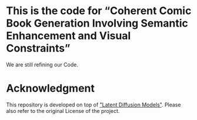 # This is the code for “Coherent Comic Book Generation Involving Semantic Enhancement and Visual Constraints”
We are still refining our Code. 



# Acknowledgment

This repository is developed on top of ["Latent Diffusion Models"](https://github.com/CompVis/latent-diffusion). Please also refer to the original License of the project.

```
